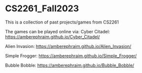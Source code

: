 # CS2261_Fall2023
This is a collection of past projects/games from CS2261

The games can be played online via:
Cyber Citadel: https://amberephraim.github.io/Cyber_Citadel/ 

Alien Invasion: https://amberephraim.github.io/Alien_Invasion/

Simple Frogger: https://amberephraim.github.io/Simple_Frogger/

Bubble Bobble: https://amberephraim.github.io/Bubble_Bobble/
